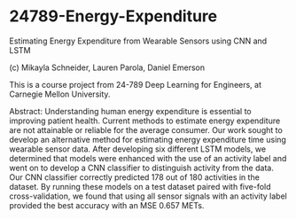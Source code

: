 # 24789-Energy-Expenditure
Estimating Energy Expenditure from Wearable Sensors using CNN and LSTM

(c) Mikayla Schneider, Lauren Parola, Daniel Emerson

This is a course project from 24-789 Deep Learning for Engineers, at Carnegie Mellon University. 

Abstract:
Understanding human energy expenditure is essential to improving patient health. Current methods to estimate energy expenditure are not attainable or reliable for the average consumer. Our work sought to develop an alternative method for estimating energy expenditure time using wearable sensor data. After developing six different LSTM models, we determined that models were enhanced with the use of an activity label and went on to develop a CNN classifier to distinguish activity from the data. Our CNN classifier correctly predicted 178 out of 180 activities in the dataset. By running these models on a test dataset paired with five-fold cross-validation, we found that using all sensor signals with an activity label provided the best accuracy with an MSE 0.657 METs.

